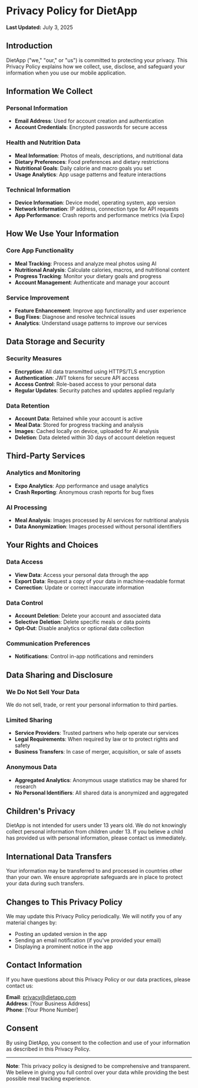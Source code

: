# Privacy Policy for DietApp

**Last Updated:** July 3, 2025

## Introduction

DietApp ("we," "our," or "us") is committed to protecting your privacy. This Privacy Policy explains how we collect, use, disclose, and safeguard your information when you use our mobile application.

## Information We Collect

### Personal Information
- **Email Address**: Used for account creation and authentication
- **Account Credentials**: Encrypted passwords for secure access

### Health and Nutrition Data
- **Meal Information**: Photos of meals, descriptions, and nutritional data
- **Dietary Preferences**: Food preferences and dietary restrictions
- **Nutritional Goals**: Daily calorie and macro goals you set
- **Usage Analytics**: App usage patterns and feature interactions

### Technical Information
- **Device Information**: Device model, operating system, app version
- **Network Information**: IP address, connection type for API requests
- **App Performance**: Crash reports and performance metrics (via Expo)

## How We Use Your Information

### Core App Functionality
- **Meal Tracking**: Process and analyze meal photos using AI
- **Nutritional Analysis**: Calculate calories, macros, and nutritional content
- **Progress Tracking**: Monitor your dietary goals and progress
- **Account Management**: Authenticate and manage your account

### Service Improvement
- **Feature Enhancement**: Improve app functionality and user experience
- **Bug Fixes**: Diagnose and resolve technical issues
- **Analytics**: Understand usage patterns to improve our services

## Data Storage and Security

### Security Measures
- **Encryption**: All data transmitted using HTTPS/TLS encryption
- **Authentication**: JWT tokens for secure API access
- **Access Control**: Role-based access to your personal data
- **Regular Updates**: Security patches and updates applied regularly

### Data Retention
- **Account Data**: Retained while your account is active
- **Meal Data**: Stored for progress tracking and analysis
- **Images**: Cached locally on device, uploaded for AI analysis
- **Deletion**: Data deleted within 30 days of account deletion request

## Third-Party Services

### Analytics and Monitoring
- **Expo Analytics**: App performance and usage analytics
- **Crash Reporting**: Anonymous crash reports for bug fixes

### AI Processing
- **Meal Analysis**: Images processed by AI services for nutritional analysis
- **Data Anonymization**: Images processed without personal identifiers

## Your Rights and Choices

### Data Access
- **View Data**: Access your personal data through the app
- **Export Data**: Request a copy of your data in machine-readable format
- **Correction**: Update or correct inaccurate information

### Data Control
- **Account Deletion**: Delete your account and associated data
- **Selective Deletion**: Delete specific meals or data points
- **Opt-Out**: Disable analytics or optional data collection

### Communication Preferences
- **Notifications**: Control in-app notifications and reminders

## Data Sharing and Disclosure

### We Do Not Sell Your Data
We do not sell, trade, or rent your personal information to third parties.

### Limited Sharing
- **Service Providers**: Trusted partners who help operate our services
- **Legal Requirements**: When required by law or to protect rights and safety
- **Business Transfers**: In case of merger, acquisition, or sale of assets

### Anonymous Data
- **Aggregated Analytics**: Anonymous usage statistics may be shared for research
- **No Personal Identifiers**: All shared data is anonymized and aggregated

## Children's Privacy

DietApp is not intended for users under 13 years old. We do not knowingly collect personal information from children under 13. If you believe a child has provided us with personal information, please contact us immediately.

## International Data Transfers

Your information may be transferred to and processed in countries other than your own. We ensure appropriate safeguards are in place to protect your data during such transfers.

## Changes to This Privacy Policy

We may update this Privacy Policy periodically. We will notify you of any material changes by:
- Posting an updated version in the app
- Sending an email notification (if you've provided your email)
- Displaying a prominent notice in the app

## Contact Information

If you have questions about this Privacy Policy or our data practices, please contact us:

**Email**: privacy@dietapp.com  
**Address**: [Your Business Address]  
**Phone**: [Your Phone Number]  

## Consent

By using DietApp, you consent to the collection and use of your information as described in this Privacy Policy.

---

**Note**: This privacy policy is designed to be comprehensive and transparent. We believe in giving you full control over your data while providing the best possible meal tracking experience.
